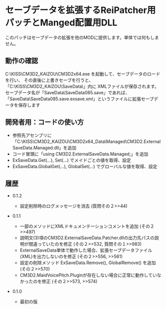 ﻿---
# テスト版です。セーブデータを壊す可能性があるので
# バックアップを取ってから実行してね
---

# セーブデータを拡張するReiPatcher用パッチとManged配置用DLL

このパッチはセーブデータの拡張を他のMODに提供します。単体では何もしません。


## 動作の確認

C:\KISS\CM3D2_KAIZOU\CM3D2x64.exe を起動して、セーブデータのロードを行い、
その直後に上書きセーブを行うと、「C:\KISS\CM3D2_KAIZOU\SaveData\」内に XMLファイルが保存されます。
セーブデータ名が「SaveData\SaveData085.save」であれば、「SaveData\SaveData085.save.exsave.xml」というファイルに拡張セーブデータを保存します


## 開発者用：コードの使い方

 - 参照先アセンブリに「C:\KISS\CM3D2_KAIZOU\CM3D2x64_Data\Managed\CM3D2.ExternalSaveData.Managed.dll」を追加
 - コード冒頭に「using CM3D2.ExternalSaveData.Managed;」を追加
 - ExSaveData.Get(...), Set(...) でメイドごとの値を取得、設定
 - ExSaveData.GlobalGet(...), GlobalSet(...) でグローバルな値を取得、設定


## 履歴

 - 0.1.2
   - 設定削除時のログメッセージを消去 (質問その２>>44)

 - 0.1.1
   - 一部のメソッドにXMLドキュメンテーションコメントを追加 (その２>>497)
   - 説明文(3)項のCM3D2.ExternalSaveData.Patcher.dllの出力先パスの説明が間違っていたのを修正 (その２>>532, 質問その１>>983)
   - ExternalSaveData単体で動作した場合、拡張セーブデータファイル(XML)を出力しないのを修正 (その２>>556, >>561)
   - 設定の削除メソッド ExSaveData.Remove(), GlobalRemove() を追加 (その２>>570)
   - CM3D2.MaidVoicePitch.Pluginが存在しない場合に正常に動作していなかったのを修正 (その２>>573, >>574)

 - 0.1.0
   - 最初の版
